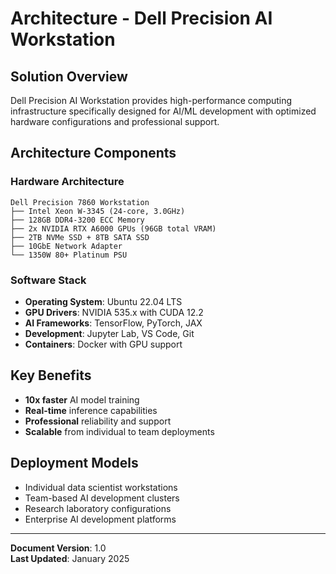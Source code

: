 # Architecture - Dell Precision AI Workstation

## Solution Overview

Dell Precision AI Workstation provides high-performance computing infrastructure specifically designed for AI/ML development with optimized hardware configurations and professional support.

## Architecture Components

### Hardware Architecture
```
Dell Precision 7860 Workstation
├── Intel Xeon W-3345 (24-core, 3.0GHz)
├── 128GB DDR4-3200 ECC Memory
├── 2x NVIDIA RTX A6000 GPUs (96GB total VRAM)
├── 2TB NVMe SSD + 8TB SATA SSD
├── 10GbE Network Adapter
└── 1350W 80+ Platinum PSU
```

### Software Stack
- **Operating System**: Ubuntu 22.04 LTS
- **GPU Drivers**: NVIDIA 535.x with CUDA 12.2
- **AI Frameworks**: TensorFlow, PyTorch, JAX
- **Development**: Jupyter Lab, VS Code, Git
- **Containers**: Docker with GPU support

## Key Benefits

- **10x faster** AI model training
- **Real-time** inference capabilities
- **Professional** reliability and support
- **Scalable** from individual to team deployments

## Deployment Models

- Individual data scientist workstations
- Team-based AI development clusters
- Research laboratory configurations
- Enterprise AI development platforms

---

**Document Version**: 1.0  
**Last Updated**: January 2025